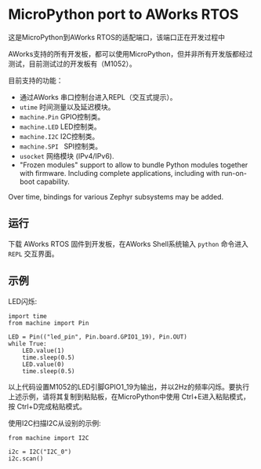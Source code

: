 MicroPython port to AWorks RTOS
===============================

这是MicroPython到AWorks RTOS的适配端口，该端口正在开发过程中

AWorks支持的所有开发板，都可以使用MicroPython，但并非所有开发版都经过测试，目前测试过的开发板有（M1052）。

目前支持的功能：

* 通过AWorks 串口控制台进入REPL（交互式提示）。
* `utime` 时间测量以及延迟模块。
* `machine.Pin` GPIO控制类。
* `machine.LED` LED控制类。
* `machine.I2C` I2C控制类。
* `machine.SPI ` SPI控制类。
* `usocket` 网络模块 (IPv4/IPv6).
* "Frozen modules" support to allow to bundle Python modules together
  with firmware. Including complete applications, including with
  run-on-boot capability.

Over time, bindings for various Zephyr subsystems may be added.


运行
--------

下载 AWorks RTOS 固件到开发板，在AWorks Shell系统输入 `python` 命令进入 `REPL` 交互界面。


示例
-------------

 LED闪烁:

    import time
    from machine import Pin
    
    LED = Pin(("led_pin", Pin.board.GPIO1_19), Pin.OUT)
    while True:
        LED.value(1)
        time.sleep(0.5)
        LED.value(0)
        time.sleep(0.5)

以上代码设置M1052的LED引脚GPIO1_19为输出，并以2Hz的频率闪烁。要执行上述示例，请将其复制到粘贴板，在MicroPython中使用 Ctrl+E进入粘贴模式，按 Ctrl+D完成粘贴模式。

使用I2C扫描I2C从设别的示例:

    from machine import I2C
    
    i2c = I2C("I2C_0")
    i2c.scan()
